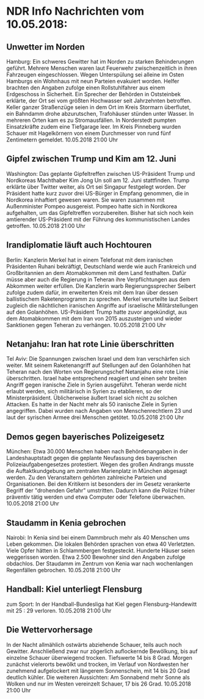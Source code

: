 # NDR Info Nachrichten vom 10.05.2018:


## Unwetter im Norden
Hamburg: Ein schweres Gewitter hat im Norden zu starken Behinderungen geführt. Mehrere Menschen waren laut Feuerwehr zwischenzeitlich in ihren Fahrzeugen eingeschlossen. Wegen Unterspülung sei alleine im Osten Hamburgs ein Wohnhaus mit neun Parteien evakuiert worden. Helfer brachten den Angaben zufolge einen Rollstuhlfahrer aus einem Erdgeschoss in Sicherheit. Ein Sprecher der Behörden in Oststeinbek erklärte, der Ort sei vom größten Hochwasser seit Jahrzehnten betroffen. Keller ganzer Straßenzüge seien in dem Ort im Kreis Stormarn überflutet, ein Bahndamm drohe abzurutschen, Trafohäuser stünden unter Wasser. In mehreren Orten kam es zu Stromausfällen. In Norderstedt pumpten Einsatzkräfte zudem eine Tiefgarage leer. Im Kreis Pinneberg wurden Schauer mit Hagelkörnern von einem Durchmesser von rund fünf Zentimetern gemeldet. 10.05.2018 21:00 Uhr 

## Gipfel zwischen Trump und Kim am 12. Juni
Washington: Das geplante Gipfeltreffen zwischen US-Präsident Trump und Nordkoreas Machthaber Kim Jong Un soll am 12. Juni stattfinden. Trump erklärte über Twitter weiter, als Ort sei Singapur festgelegt worden. Der Präsident hatte kurz zuvor drei US-Bürger in Empfang genommen, die in Nordkorea inhaftiert gewesen waren. Sie waren zusammen mit Außenminister Pompeo ausgereist. Pompeo hatte sich in Nordkorea aufgehalten, um das Gipfeltreffen vorzubereiten. Bisher hat sich noch kein amtierender US-Präsident mit der Führung des kommunistischen Landes getroffen. 10.05.2018 21:00 Uhr 

## Irandiplomatie läuft auch Hochtouren
Berlin: 	Kanzlerin Merkel hat in einem Telefonat mit dem iranischen Präsidenten Ruhani bekräftigt, Deutschland werde wie auch Frankreich und Großbritannien an dem Atomabkommen mit dem Land festhalten. Dafür müsse aber auch die Regierung in Teheran ihre Verpflichtungen aus dem Abkommen weiter erfüllen. Die Kanzlerin warb Regierungssprecher Seibert zufolge zudem dafür, im erweiterten Kreis mit dem Iran über dessen ballistischem Raketenprogramm zu sprechen. Merkel verurteilte laut Seibert zugleich die nächtlichen iranischen Angriffe auf israelische Militärstellungen auf den Golanhöhen. US-Präsident Trump hatte zuvor angekündigt, aus dem Atomabkommen mit dem Iran von 2015 auszusteigen und wieder Sanktionen gegen Teheran zu verhängen. 10.05.2018 21:00 Uhr 

## Netanjahu: Iran hat rote Linie überschritten
Tel Aviv: Die Spannungen zwischen Israel und dem Iran verschärfen sich weiter. Mit seinem Raketenangriff auf Stellungen auf den Golanhöhen hat Teheran nach den Worten von Regierungschef Netanjahu eine rote Linie überschritten. Israel habe entsprechend reagiert und einen sehr breiten Angriff gegen iranische Ziele in Syrien ausgeführt. Teheran werde nicht erlaubt werden, sich militärisch in Syrien zu etablieren, so der Ministerpräsident. Üblicherweise äußert Israel sich nicht zu solchen Attacken. Es hatte in der Nacht mehr als 50 iranische Ziele in Syrien angegriffen. Dabei wurden nach Angaben von Menschenrechtlern 23 und laut der syrischen Armee drei Menschen getötet. 10.05.2018 21:00 Uhr 

## Demos gegen bayerisches Polizeigesetz
München: Etwa 30.000 Menschen haben nach Behördenangaben in der Landeshauptstadt gegen die geplante Neufassung des bayerischen Polizeiaufgabengesetzes protestiert. Wegen des großen Andrangs musste die Auftaktkundgebung am zentralen Marienplatz in München abgesagt werden. Zu den Veranstaltern gehörten zahlreiche Parteien und Organisationen. Bei den Kritikern ist besonders der im Gesetz verankerte Begriff der "drohenden Gefahr" umstritten. Dadurch kann die Polizei früher präventiv tätig werden und etwa Computer oder Telefone überwachen. 10.05.2018 21:00 Uhr 

## Staudamm in Kenia gebrochen
Nairobi: In Kenia sind bei einem Dammbruch mehr als 40 Menschen ums Leben gekommen. Die lokalen Behörden sprachen von etwa 40 Verletzten. Viele Opfer hätten in Schlammbergen festgesteckt. Hunderte Häuser seien weggerissen worden. Etwa 2.500 Bewohner sind den Angaben zufolge obdachlos. Der Staudamm im Zentrum von Kenia war nach wochenlangen Regenfällen gebrochen. 10.05.2018 21:00 Uhr 

## Handball: Kiel unterliegt Flensburg
zum Sport: In der Handball-Bundesliga hat Kiel gegen Flensburg-Handewitt mit 25 : 29 verloren. 10.05.2018 21:00 Uhr 

## Die Wettervorhersage
In der Nacht allmählich ostwärts abziehende Schauer, teils auch noch Gewitter. Anschließend zwar nur zögerlich auflockernde Bewölkung, bis auf einzelne Schauer überwiegend trocken. Tiefswerte 14 bis 8 Grad. Morgen zunächst vielerorts bewölkt und trocken, im Verlauf von Nordwesten her zunehmend aufgelockert mit längerem Sonnenschein, mit 14 bis 20 Grad deutlich kühler. Die weiteren Aussichten: Am Sonnabend mehr Sonne als Wolken und nur im Westen vereinzelt Schauer, 17 bis 26 Grad. 10.05.2018 21:00 Uhr 
